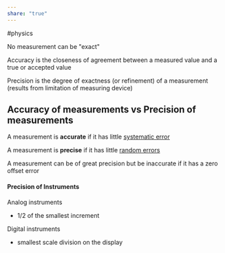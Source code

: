 ```yaml
---  
share: "true"  
---  
```

#physics   
  
No measurement can be "exact"  
  
Accuracy is the closeness of agreement between a measured value and a true or accepted value  
  
Precision is the degree of exactness (or refinement) of a measurement (results from limitation of measuring device)  
  
## Accuracy of measurements vs Precision of measurements  
  
A measurement is **accurate** if it has little [systematic error](Random%20and%20systematic%20errors)  
  
A measurement is **precise** if it has little [random errors](Random%20and%20systematic%20errors.md)  
  
A measurement can be of great precision but be inaccurate if it has a zero offset error  
#### Precision of Instruments  
  
Analog instruments  
- 1/2 of the smallest increment  
  
Digital instruments  
- smallest scale division on the display  
